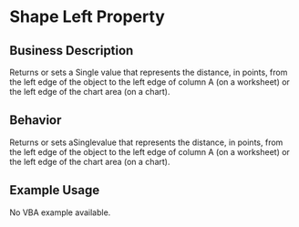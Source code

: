 # Shape Left Property

## Business Description
Returns or sets a Single value that represents the distance, in points, from the left edge of the object to the left edge of column A (on a worksheet) or the left edge of the chart area (on a chart).

## Behavior
Returns or sets aSinglevalue that represents the distance, in points, from the left edge of the object to the left edge of column A (on a worksheet) or the left edge of the chart area (on a chart).

## Example Usage
No VBA example available.
